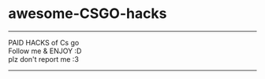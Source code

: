 # awesome-CSGO-hacks
----------------------------------------
PAID HACKS of Cs go </br>
Follow me & ENJOY :D </br>
plz don't report me :3

----------------------------------------

 